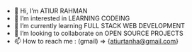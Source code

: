 - 👋 Hi, I’m ATIUR RAHMAN
- 👀 I’m interested in LEARNING CODEING
- 🌱 I’m currently learning FULL STACK WEB DEVELOPMENT
- 💞️ I’m looking to collaborate on OPEN SOURCE PROJECTS
- 📫 How to reach me : (gmail) => {atiurtanha@gmail.com}

<!---
XTIUR/XTIUR is a ✨ special ✨ repository because its `README.md` (this file) appears on your GitHub profile.
You can click the Preview link to take a look at your changes.
--->

